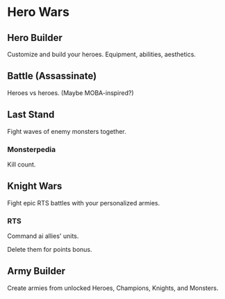# Hero Wars


## Hero Builder
Customize and build your heroes. Equipment, abilities, aesthetics.

## Battle (Assassinate)
Heroes vs heroes. (Maybe MOBA-inspired?)

## Last Stand
Fight waves of enemy monsters together.
  
### Monsterpedia
Kill count.

## Knight Wars
Fight epic RTS battles with your personalized armies.
  
### RTS
Command ai allies' units.
  
Delete them for points bonus.

## Army Builder
Create armies from unlocked Heroes, Champions, Knights, and Monsters.
